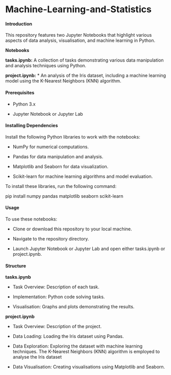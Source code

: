 # Machine-Learning-and-Statistics

#### Introduction

This repository features two Jupyter Notebooks that highlight various aspects of data analysis, visualisation, and machine learning in Python. 

**Notebooks**

**tasks.ipynb:** A collection of tasks demonstrating various data manipulation and analysis techniques using Python.

**project.ipynb:** * An analysis of the Iris dataset, including a machine learning model using the K-Nearest Neighbors (KNN) algorithm.

#### Prerequisites

* Python 3.x

* Jupyter Notebook or Jupyter Lab

#### Installing Dependencies

Install the following Python libraries to work with the notebooks:

* NumPy for numerical computations.

* Pandas for data manipulation and analysis.

* Matplotlib and Seaborn for data visualization.

* Scikit-learn  for machine learning algorithms and model evaluation.

To install these libraries, run the following command:

pip install numpy pandas matplotlib seaborn scikit-learn

#### Usage

To use these notebooks:

* Clone or download this repository to your local machine.

* Navigate to the repository directory.

* Launch Jupyter Notebook or Jupyter Lab and open either tasks.ipynb or project.ipynb.

#### Structure

**tasks.ipynb**
    
* Task Overview: Description of each task.
    
* Implementation: Python code solving  tasks.
    
* Visualisation: Graphs and plots demonstrating the results.

**project.ipynb**

* Task Overview: Description of the project.
    
* Data Loading: Loading the Iris dataset using Pandas.
    
* Data Exploration: Exploring the dataset with machine learning techniques. The K-Nearest Neighbors (KNN) algorithm is employed to analyse the Iris dataset

* Data Visualisation: Creating visualisations using Matplotlib and Seaborn.
    






